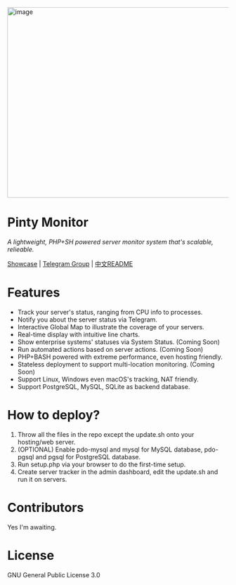 <img width="1504" height="434" alt="image" src="https://github.com/user-attachments/assets/7213ef2f-2452-4fdd-96ac-ded7925d7331" />

# Pinty Monitor
*A lightweight, PHP+SH powered server monitor system that's scalable, relieable.*

[Showcase](https://sense.276966.xyz) | [Telegram Group](https://t.me/pintyuser) | [中文README](https://github.com/crozonoo/pinty/blob/main/CN_README.md)

# Features
- Track your server's status, ranging from CPU info to processes.
- Notify you about the server status via Telegram.
- Interactive Global Map to illustrate the coverage of your servers.
- Real-time display with intuitive line charts.
- Show enterprise systems' statuses via System Status. (Coming Soon)
- Run automated actions based on server actions. (Coming Soon)
- PHP+BASH powered with extreme performance, even hosting friendly.
- Stateless deployment to support multi-location monitoring. (Coming Soon)
- Support Linux, Windows even macOS's tracking, NAT friendly.
- Support PostgreSQL, MySQL, SQLite as backend database.

# How to deploy?
1. Throw all the files in the repo except the update.sh onto your hosting/web server.
2. (OPTIONAL) Enable pdo-mysql and mysql for MySQL database, pdo-pgsql and pgsql for PostgreSQL database.
3. Run setup.php via your browser to do the first-time setup.
4. Create server tracker in the admin dashboard, edit the update.sh and run it on servers.

# Contributors
Yes I'm awaiting.

# License
GNU General Public License 3.0
